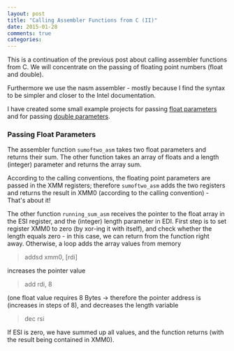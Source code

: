 ```yaml
---
layout: post
title: "Calling Assembler Functions from C (II)"
date: 2015-01-28
comments: true
categories:
---
```


This is a continuation of the previous post about calling assembler functions
from C. We will concentrate on the passing of floating point numbers (float
and double).

Furthermore we use the nasm assembler - mostly because I find the syntax to be
simpler and closer to the Intel documentation.

I have created some small example projects for passing [float parameters](https://github.com/ClemensFMN/asm-stuff/tree/master/float_exchange) and for passing [double parameters](https://github.com/ClemensFMN/asm-stuff/tree/master/double_exchange).

### Passing Float Parameters ###

The assembler function `sumoftwo_asm` takes two float parameters and returns
their sum. The other function takes an array of floats and a length (integer)
parameter and returns the array sum.

According to the calling conventions, the floating point parameters are passed
in the XMM registers; therefore `sumoftwo_asm` adds the two registers and
returns the result in XMM0 (according to the calling convention) - That's about
it!

The other function `running_sum_asm` receives the pointer to the float array
in the ESI register, and the (integer) length parameter in EDI. First step is
to set register XMM0 to zero (by xor-ing it with itself), and check whether
the length equals zero - in this case, we can return from the function right
away.
Otherwise, a loop adds the array values from memory 

> addsd xmm0, [rdi]

increases the pointer value

> add rdi, 8

(one float value requires 8 Bytes -> therefore the pointer address is
(increases in steps of 8), and decreases the length variable

> dec rsi

If ESI is zero, we have summed up all values, and the function returns (with
the result being contained in XMM0).


